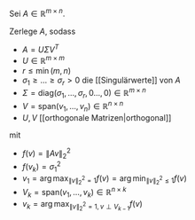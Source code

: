 Sei $A \in \mathbb{R}^{m \times n}$.

Zerlege $A$, sodass
- $A = U\Sigma V^T$
- $U \in \mathbb{R}^{m \times m}$
- $r \le \min(m, n)$
- $\sigma_1 \ge \dots \ge \sigma_r \gt 0$ die [[Singulärwerte]] von $A$
- $\Sigma = \text{diag}(\sigma_1, \dots, \sigma_r, 0 \dots, 0) \in \mathbb{R}^{m \times n}$
- $V = \text{span}(v_1, \dots, v_n) \in \mathbb{R}^{n \times n}$
- $U, V$ [[orthogonale Matrizen|orthogonal]]

mit
- $f(v) = \| Av \|_2^2$
- $f(v_k) = \sigma_1^2$
- $v_1 = \arg\max_{\| v \|_2^2 = 1} f(v) = \arg\min_{\| v \|_2^2 \le 1} f(v)$
- $V_k = \text{span}(v_1, \dots, v_k) \in \mathbb{R}^{n \times k}$
- $v_k = \arg\max_{\| v \|_2^2 = 1, v \perp V_{k-1}} f(v)$